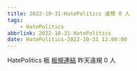 ```yaml
---
title: 2022-10-31-HatePolitics 違規 0 人
tags:
    - HatePolitics
abbrlink: 2022-10-31-HatePolitics
date: HatePolitics-2022-10-31 12:00:00
---
```

HatePolitics 板 [板規連結](https://www.ptt.cc/bbs/HatePolitics/M.1617115262.A.D60.html)
昨天違規 0 人
